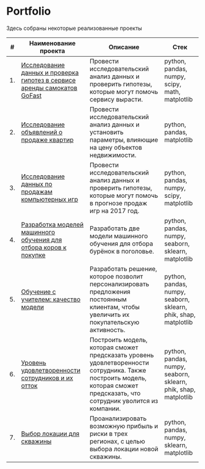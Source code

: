# Portfolio

Здесь собраны некоторые реализованные проекты

| #    | Наименование проекта                | Описание                                                     | Стек                                                         |
| ---- | ------------------------------------------------------------ | ------------------------------------------------------------ | ------------------------------------------------------------ |
| 1.   | [Исследование данных и проверка гипотез в сервисе аренды самокатов GoFast](https://github.com/gilsunkan/practicum_projects/tree/main/research_for_scooter_rental_service) | Провести исследовательский анализ данных и проверить гипотезы, которые могут помочь сервису вырасти. | python, pandas, numpy, scipy, math, matplotlib|
| 2.   | [Исследование объявлений о продаже квартир](https://github.com/gilsunkan/practicum_projects/tree/main/real_estate_market_research) | Провести исследовательский анализ данных и установить параметры, влияющие на цену объектов недвижимости. | python, pandas, matplotlib|
| 3.   | [Исследование данных по продажам компьютерных игр](https://github.com/gilsunkan/practicum_projects/tree/main/games_sales_research) | Провести исследовательский анализ данных и проверить гипотезы, которые могут помочь в прогнозе продаж игр на 2017 год. | python, pandas, numpy, scipy, matplotlib |
| 4.   | [Разработка моделей машинного обучения для отбора коров к покупке](https://github.com/gilsunkan/practicum_projects/tree/main/machine_learning_model_for_farming) | Разработать две модели машинного обучения для отбора бурёнок в поголовье. | python, pandas, numpy, seaborn, sklearn, matplotlib |
| 5.   | [Обучение с учителем: качество модели](https://github.com/gilsunkan/practicum_projects/tree/main/increasing_of_buying_activity) | Разработать решение, которое позволит персонализировать предложения постоянным клиентам, чтобы увеличить их покупательскую активность. | python, pandas, numpy, seaborn, sklearn, phik, shap, matplotlib |
| 6.   | [Уровень удовлетворенности сотрудников и их отток](https://github.com/gilsunkan/practicum_projects/tree/main/job_satisfaction_and_quitting_rate) | Построить модель, которая сможет предсказать уровень удовлетворенности сотрудника. Также построить модель, которая сможет предсказать, что сотрудник уволится из компании. | python, pandas, numpy, seaborn, sklearn, phik, shap, matplotlib |
| 7.   | [Выбор локации для скважины](https://github.com/gilsunkan/practicum_projects/tree/main/oil_well_location_selection) | Проанализировать возможную прибыль и риски в трех регионах, с целью выбора локации новой скважины. | python, pandas, numpy, sklearn, matplotlib |
